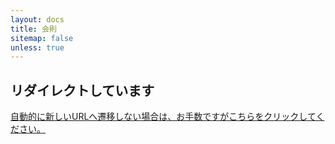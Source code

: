 ```yaml
---
layout: docs
title: 会則
sitemap: false
unless: true
---
```

## リダイレクトしています
<a href="javascript:document.location='/rules/constitution.html'+location.hash;">自動的に新しいURLへ遷移しない場合は、お手数ですがこちらをクリックしてください。</a>
<script>document.location='/rules/constitution.html'+location.hash;</script>
